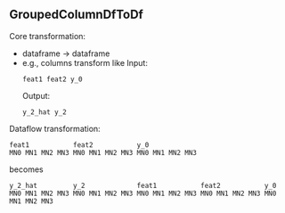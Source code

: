 ## GroupedColumnDfToDf

Core transformation:
  - dataframe -> dataframe
  - e.g., columns transform like
    Input:
    ```
    feat1 feat2 y_0
    ```
    Output:
    ```
    y_2_hat y_2
    ```

Dataflow transformation:
```
feat1           feat2           y_0
MN0 MN1 MN2 MN3 MN0 MN1 MN2 MN3 MN0 MN1 MN2 MN3
```
becomes
```
y_2_hat         y_2             feat1           feat2           y_0
MN0 MN1 MN2 MN3 MN0 MN1 MN2 MN3 MN0 MN1 MN2 MN3 MN0 MN1 MN2 MN3 MN0 MN1 MN2 MN3
```

